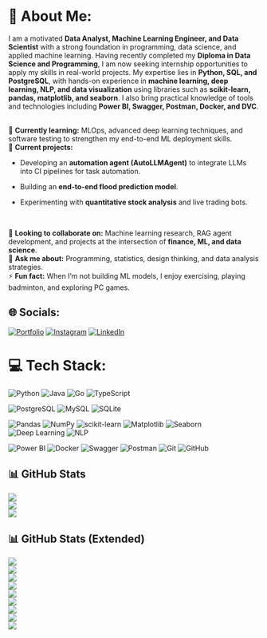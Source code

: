 # 💫 About Me:
I am a motivated **Data Analyst, Machine Learning Engineer, and Data Scientist** with a strong foundation in programming, data science, and applied machine learning. Having recently completed my **Diploma in Data Science and Programming**, I am now seeking internship opportunities to apply my skills in real-world projects. My expertise lies in **Python, SQL, and PostgreSQL**, with hands-on experience in **machine learning, deep learning, NLP, and data visualization** using libraries such as **scikit-learn, pandas, matplotlib, and seaborn**. I also bring practical knowledge of tools and technologies including **Power BI, Swagger, Postman, Docker, and DVC**.<br><br>

🌱 **Currently learning:** MLOps, advanced deep learning techniques, and software testing to strengthen my end-to-end ML deployment skills.<br>
🔭 **Current projects:**

* Developing an **automation agent (AutoLLMAgent)** to integrate LLMs into CI pipelines for task automation.
* Building an **end-to-end flood prediction model**.
* Experimenting with **quantitative stock analysis** and live trading bots.

  <br>  

👯 **Looking to collaborate on:** Machine learning research, RAG agent development, and projects at the intersection of **finance, ML, and data science**.<br>
💬 **Ask me about:** Programming, statistics, design thinking, and data analysis strategies.<br>
⚡ **Fun fact:** When I’m not building ML models, I enjoy exercising, playing badminton, and exploring PC games.<br>


## 🌐 Socials:
[![Portfolio](https://img.shields.io/badge/My_Portfolio_Website-8A2BE2?style=flat&logo=counterstrike&logoColor=white&logoSize=auto)](https://mohitrajrathor.github.io/portfolio/)
[![Instagram](https://img.shields.io/badge/Instagram-%23E4405F.svg?logo=Instagram&logoColor=white)](https://www.instagram.com/the__analyst__/) 
[![LinkedIn](https://img.shields.io/badge/LinkedIn-%230077B5.svg?logo=linkedin&logoColor=white)](https://www.linkedin.com/in/mohit-raj-rathor-50928a1a7/) 
# 💻 Tech Stack:
![Python](https://img.shields.io/badge/python-3670A0?style=for-the-badge&logo=python&logoColor=ffdd54) 
![Java](https://img.shields.io/badge/java-%23ED8B00.svg?style=for-the-badge&logo=openjdk&logoColor=white) 
![Go](https://img.shields.io/badge/go-%2300ADD8.svg?style=for-the-badge&logo=go&logoColor=white) 
![TypeScript](https://img.shields.io/badge/typescript-%23007ACC.svg?style=for-the-badge&logo=typescript&logoColor=white) 

![PostgreSQL](https://img.shields.io/badge/postgresql-%23316192.svg?style=for-the-badge&logo=postgresql&logoColor=white) 
![MySQL](https://img.shields.io/badge/mysql-4479A1.svg?style=for-the-badge&logo=mysql&logoColor=white) 
![SQLite](https://img.shields.io/badge/sqlite-%2307405e.svg?style=for-the-badge&logo=sqlite&logoColor=white) 

![Pandas](https://img.shields.io/badge/pandas-%23150458.svg?style=for-the-badge&logo=pandas&logoColor=white) 
![NumPy](https://img.shields.io/badge/numpy-%23013243.svg?style=for-the-badge&logo=numpy&logoColor=white) 
![scikit-learn](https://img.shields.io/badge/scikit--learn-%23F7931E.svg?style=for-the-badge&logo=scikit-learn&logoColor=white) 
![Matplotlib](https://img.shields.io/badge/Matplotlib-%230077B5.svg?style=for-the-badge&logo=plotly&logoColor=white) 
![Seaborn](https://img.shields.io/badge/seaborn-4A90E2?style=for-the-badge&logoColor=white) 
![Deep Learning](https://img.shields.io/badge/Deep%20Learning-%2300BFFF.svg?style=for-the-badge&logo=tensorflow&logoColor=white) 
![NLP](https://img.shields.io/badge/NLP-%237159c1.svg?style=for-the-badge&logo=spacy&logoColor=white) 

![Power BI](https://img.shields.io/badge/power_bi-F2C811?style=for-the-badge&logo=powerbi&logoColor=black) 
![Docker](https://img.shields.io/badge/docker-%230db7ed.svg?style=for-the-badge&logo=docker&logoColor=white) 
![Swagger](https://img.shields.io/badge/-Swagger-%23Clojure?style=for-the-badge&logo=swagger&logoColor=white) 
![Postman](https://img.shields.io/badge/Postman-FF6C37?style=for-the-badge&logo=postman&logoColor=white) 
![Git](https://img.shields.io/badge/git-%23F05033.svg?style=for-the-badge&logo=git&logoColor=white) 
![GitHub](https://img.shields.io/badge/github-%23121011.svg?style=for-the-badge&logo=github&logoColor=white) 


## 📊 GitHub Stats

![](https://github-readme-stats.vercel.app/api?username=mohitrajrathor&theme=dark&hide_border=true&include_all_commits=true&count_private=true)<br/>
![](https://github-readme-streak-stats.herokuapp.com/?user=mohitrajrathor&theme=dark&hide_border=true)<br/>
![](https://github-readme-stats.vercel.app/api/top-langs/?username=mohitrajrathor&theme=dark&hide_border=true&include_all_commits=true&count_private=true&layout=compact)



## 📊 GitHub Stats (Extended)

![](https://github-readme-stats.vercel.app/api?username=YOUR_GITHUB_USERNAME&theme=dark&hide_border=true&include_all_commits=true&count_private=true)<br/>
![](https://github-readme-streak-stats.herokuapp.com/?user=YOUR_GITHUB_USERNAME&theme=dark&hide_border=true)<br/>
![](https://github-readme-stats.vercel.app/api/top-langs/?username=YOUR_GITHUB_USERNAME&theme=dark&hide_border=true&layout=compact&langs_count=10)<br/>
![](https://github-contributor-stats.vercel.app/api?username=YOUR_GITHUB_USERNAME&limit=5&theme=dark&combine_all_yearly_contributions=true&hide_border=true)<br/>
![](https://github-profile-summary-cards.vercel.app/api/cards/profile-details?username=YOUR_GITHUB_USERNAME&theme=github_dark)<br/>
![](https://github-profile-summary-cards.vercel.app/api/cards/repos-per-language?username=YOUR_GITHUB_USERNAME&theme=github_dark)<br/>
![](https://github-profile-summary-cards.vercel.app/api/cards/most-commit-language?username=YOUR_GITHUB_USERNAME&theme=github_dark)<br/>
![](https://github-profile-summary-cards.vercel.app/api/cards/stats?username=YOUR_GITHUB_USERNAME&theme=github_dark)<br/>
![](https://github-profile-summary-cards.vercel.app/api/cards/productive-time?username=YOUR_GITHUB_USERNAME&theme=github_dark&utcOffset=5.5)

